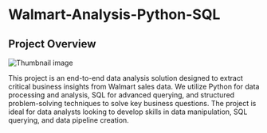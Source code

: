 # Walmart-Analysis-Python-SQL

## Project Overview

![Thumbnail image](https://github.com/SowmallyaM/Walmart-Analysis-Python-SQL./blob/main/Walmart.png)

This project is an end-to-end data analysis solution designed to extract critical business insights from Walmart sales data. We utilize Python for data processing and analysis, SQL for advanced querying, and structured problem-solving techniques to solve key business questions. The project is ideal for data analysts looking to develop skills in data manipulation, SQL querying, and data pipeline creation.

